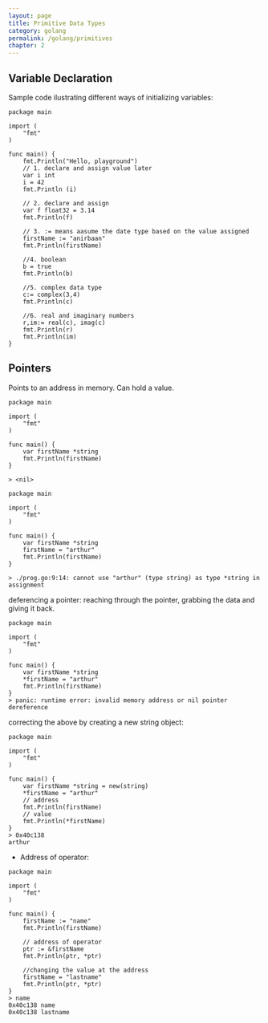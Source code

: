```yaml
---
layout: page
title: Primitive Data Types
category: golang
permalink: /golang/primitives
chapter: 2
---
```


## Variable Declaration

Sample code ilustrating different ways of initializing variables:

```
package main

import (
	"fmt"
)

func main() {
	fmt.Println("Hello, playground")
	// 1. declare and assign value later
    var i int
	i = 42
	fmt.Println (i)
	
    // 2. declare and assign
	var f float32 = 3.14
	fmt.Println(f)

    // 3. := means aasume the date type based on the value assigned
	firstName := "anirbaan"
	fmt.Println(firstName)

    //4. boolean
    b = true
    fmt.Println(b)

    //5. complex data type
    c:= complex(3,4)
	fmt.Println(c)
	
    //6. real and imaginary numbers
	r,im:= real(c), imag(c)
	fmt.Println(r)
	fmt.Println(im)
}
```

## Pointers

Points to an address in memory. Can hold a value.

```
package main

import (
	"fmt"
)

func main() {
	var firstName *string
	fmt.Println(firstName)
}

> <nil>

package main

import (
	"fmt"
)

func main() {
	var firstName *string
    firstName = "arthur"
	fmt.Println(firstName)
}

> ./prog.go:9:14: cannot use "arthur" (type string) as type *string in assignment
```

deferencing a pointer: reaching through the pointer, grabbing the data and giving it back.

```
package main

import (
	"fmt"
)

func main() {
	var firstName *string
    *firstName = "arthur"
	fmt.Println(firstName)
}
> panic: runtime error: invalid memory address or nil pointer dereference
```
correcting the above by creating a new string object:

```
package main

import (
	"fmt"
)

func main() {
	var firstName *string = new(string)
	*firstName = "arthur"
	// address
	fmt.Println(firstName)
	// value
	fmt.Println(*firstName)
}
> 0x40c138
arthur
```

* Address of operator:
```
package main

import (
	"fmt"
)

func main() {
	firstName := "name"
	fmt.Println(firstName)
	
	// address of operator 
	ptr := &firstName
	fmt.Println(ptr, *ptr)
	
	//changing the value at the address
	firstName = "lastname"
	fmt.Println(ptr, *ptr)
}
> name
0x40c138 name
0x40c138 lastname
```
